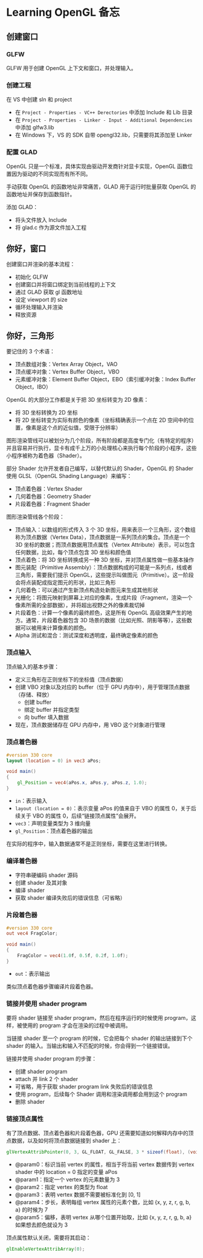 # Learning OpenGL 备忘

## 创建窗口

### GLFW

GLFW 用于创建 OpenGL 上下文和窗口，并处理输入。

### 创建工程

在 VS 中创建 sln 和 project

- 在 `Project - Properties - VC++ Derectories`  中添加 Include 和 Lib 目录
- 在 `Project - Properties - Linker - Input - Additional Dependencies` 中添加 glfw3.lib
- 在 Windows 下，VS 的 SDK 自带 opengl32.lib，只需要将其添加至 Linker

### 配置 GLAD

OpenGL 只是一个标准，具体实现由驱动开发商针对显卡实现，OpenGL 函数位置因为驱动的不同实现而有所不同。

手动获取 OpenGL 的函数地址非常痛苦，GLAD 用于运行时批量获取 OpenGL 的函数地址并保存到函数指针。

添加 GLAD：

- 将头文件放入 Include
- 将 glad.c 作为源文件加入工程

## 你好，窗口

创建窗口并渲染的基本流程：

- 初始化 GLFW
- 创建窗口并将窗口绑定到当前线程的上下文
- 通过 GLAD 获取 gl 函数地址
- 设定 viewport 的 size
- 循环处理输入并渲染
- 释放资源

## 你好，三角形

要记住的 3 个术语：

- 顶点数组对象：Vertex Array Object，VAO
- 顶点缓冲对象：Vertex Buffer Object，VBO
- 元素缓冲对象：Element Buffer Object，EBO（索引缓冲对象：Index Buffer Object，IBO）

OpenGL 的大部分工作都是关于把 3D 坐标转变为 2D 像素：

- 将 3D 坐标转换为 2D 坐标
- 将 2D 坐标转变为实际有颜色的像素（坐标精确表示一个点在 2D 空间中的位置，像素是这个点的近似值，受限于分辨率）

图形渲染管线可以被划分为几个阶段，所有阶段都是高度专门化（有特定的程序）并且容易并行执行，显卡有成千上万的小处理核心来执行每个阶段的小程序，这些小程序被称为着色器（Shader）。

部分 Shader 允许开发者自己编写，以替代默认的 Shader，OpenGL 的 Shader 使用 GLSL（OpenGL Shading Language）来编写：

- 顶点着色器：Vertex Shader
- 几何着色器：Geometry Shader
- 片段着色器：Fragment Shader

图形渲染管线各个阶段：

- 顶点输入：以数组的形式传入 3 个 3D 坐标，用来表示一个三角形，这个数组称为顶点数据（Vertex Data），顶点数据是一系列顶点的集合。顶点是一个 3D 坐标的数据；而顶点数据用顶点属性（Vertex Attribute）表示，可以包含任何数据，比如，每个顶点包含 3D 坐标和颜色值
- 顶点着色：将 3D 坐标转换成另一种 3D 坐标，并对顶点属性做一些基本操作
- 图元装配（Primitive Assembly）：顶点数据构成的可能是一系列点，线或者三角形，需要我们提示 OpenGL，这些提示叫做图元（Primitive）。这一阶段会将点装配成指定图元的形状，比如三角形
- 几何着色：可以通过产生新顶点构造处新图元来生成其他形状
- 光栅化：将图元映射到屏幕上对应的像素，生成片段（Fragment，渲染一个像素所需的全部数据），并将超出视野之外的像素裁切掉
- 片段着色：计算一个像素的最终颜色，这是所有 OpenGL 高级效果产生的地方。通常，片段着色器包含 3D 场景的数据（比如光照、阴影等等），这些数据可以被用来计算像素的颜色。
- Alpha 测试和混合：测试深度和透明度，最终确定像素的颜色

### 顶点输入

顶点输入的基本步骤：

- 定义三角形在正则坐标下的坐标值（顶点数据）
- 创建 VBO 对象以及对应的 buffer（位于 GPU 内存中），用于管理顶点数据（存储、释放）
  - 创建 buffer
  - 绑定 buffer 并指定类型
  - 向 buffer 填入数据
- 现在，顶点数据储存在 GPU 内存中，用 VBO 这个对象进行管理

### 顶点着色器

```glsl
#version 330 core
layout (location = 0) in vec3 aPos;

void main()
{
    gl_Position = vec4(aPos.x, aPos.y, aPos.z, 1.0);
}
```

- `in`：表示输入
- `layout (location = 0)`：表示变量 aPos 的值来自于 VBO 的属性 0，关于后续关于 VBO 的属性 0，后续“链接顶点属性”会展开。
- `vec3`：声明变量类型为 3 维向量
- `gl_Position`：顶点着色器的输出

在实际的程序中，输入数据通常不是正则坐标，需要在这里进行转换。

### 编译着色器

- 字符串硬编码 shader 源码
- 创建 shader 及其对象
- 编译 shader
- 获取 shader 编译失败后的错误信息（可省略）

### 片段着色器

```glsl
#version 330 core
out vec4 FragColor;

void main()
{
    FragColor = vec4(1.0f, 0.5f, 0.2f, 1.0f);
}
```

- `out`：表示输出

类似顶点着色器步骤编译片段着色器。

### 链接并使用 shader program

要将 shader 链接至 shader program，然后在程序运行的时候使用 program，这样，被使用的 program 才会在渲染的过程中被调用。

当链接 shader 至一个 program 的时候，它会把每个 shader 的输出链接到下个 shader 的输入。当输出和输入不匹配的时候，你会得到一个链接错误。

链接并使用 shader program 的步骤：

- 创建 shader program
- attach 并 link 2 个 shader
- 可省略，用于获取 shader program link 失败后的错误信息
- 使用 program，后续每个 Shader 调用和渲染调用都会用到这个 program
- 删除 shader

### 链接顶点属性

有了顶点数据、顶点着色器和片段着色器，GPU 还需要知道如何解释内存中的顶点数据，以及如何将顶点数据链接到 shader 上：

```glsl
glVertexAttribPointer(0, 3, GL_FLOAT, GL_FALSE, 3 * sizeof(float), (void*)0);
```

- @param0：标识当前 vertex 的属性，相当于将当前 vertex 数据传到 vertex shader 中的 location = 0 指定的变量 aPos
- @param1：指定一个 vertex 的元素数量为 3
- @param2：指定 vertex 的类型为 float
- @param3：表明 vertex 数据不需要被标准化到 [0, 1]
- @param4：步长，表明每组 vertex 属性的元素个数，比如 {x, y, z, r, g, b, a} 的时候为 7
- @param5：偏移，表明 vertex 从哪个位置开始取，比如 {x, y, z, r, g, b, a} 如果想去颜色就设为 3

顶点属性默认关闭，需要将其启动：

```glsl
glEnableVertexAttribArray(0);
```



